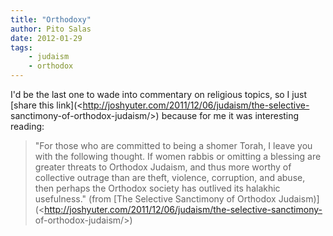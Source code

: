 ```yaml
---
title: "Orthodoxy"
author: Pito Salas
date: 2012-01-29
tags:
    - judaism
    - orthodox
---
```




I'd be the last one to wade into commentary on religious topics, so I just
[share this link](<http://joshyuter.com/2011/12/06/judaism/the-selective-
sanctimony-of-orthodox-judaism/>) because for me it was interesting reading:

> "For those who are committed to being a shomer Torah, I leave you with the
> following thought. If women rabbis or omitting a blessing are greater
> threats to Orthodox Judaism, and thus more worthy of collective outrage than
> are theft, violence, corruption, and abuse, then perhaps the Orthodox
> society has outlived its halakhic usefulness." (from [The Selective
> Sanctimony of Orthodox
> Judaism)](<http://joshyuter.com/2011/12/06/judaism/the-selective-sanctimony-
> of-orthodox-judaism/>)



